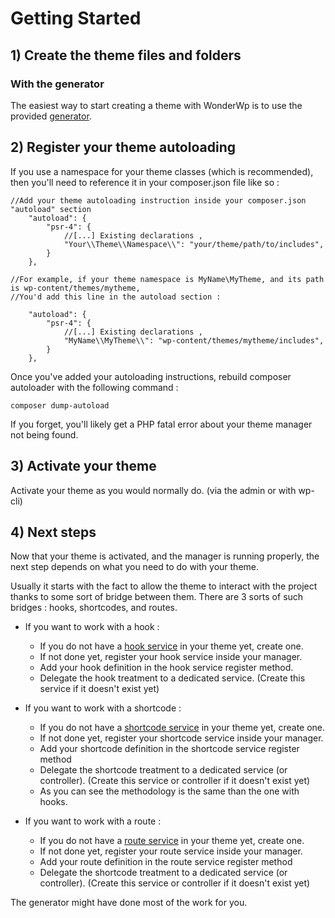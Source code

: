 # Getting Started

## 1) Create the theme files and folders

### With the generator

The easiest way to start creating a theme with WonderWp is to use the provided [generator](./02_Generator.md).

## 2) Register your theme autoloading

If you use a namespace for your theme classes (which is recommended), then you'll need to reference it in your composer.json file like so :

```
//Add your theme autoloading instruction inside your composer.json "autoload" section
    "autoload": {
        "psr-4": {
            //[...] Existing declarations ,
            "Your\\Theme\\Namespace\\": "your/theme/path/to/includes",
        }
    },
    
//For example, if your theme namespace is MyName\MyTheme, and its path is wp-content/themes/mytheme,
//You'd add this line in the autoload section : 

    "autoload": {
        "psr-4": {
            //[...] Existing declarations ,
            "MyName\\MyTheme\\": "wp-content/themes/mytheme/includes",
        }
    },  
```

Once you've added your autoloading instructions, rebuild composer autoloader with the following command : 

```
composer dump-autoload
```

If you forget, you'll likely get a PHP fatal error about your theme manager not being found.

## 3) Activate your theme

Activate your theme as you would normally do. (via the admin or with wp-cli)

## 4) Next steps

Now that your theme is activated, and the manager is running properly, the next step depends on what you need to do with your theme.

Usually it starts with the fact to allow the theme to interact with the project thanks to some sort of bridge between them. There are 3 sorts of such bridges : hooks, shortcodes, and routes.

- If you want to work with a hook :
    - If you do not have a [hook service](../02_Creating_a_plugin/04_Services/01_Hook_service.md) in your theme yet, create one.
    - If not done yet, register your hook service inside your manager.
    - Add your hook definition in the hook service register method.
    - Delegate the hook treatment to a dedicated service. (Create this service if it doesn't exist yet)

- If you want to work with a shortcode :
    - If you do not have a [shortcode service](../02_Creating_a_plugin/04_Services/06_Shortcode_service.md) in your theme yet, create one.
    - If not done yet, register your shortcode service inside your manager.
    - Add your shortcode definition in the shortcode service register method
    - Delegate the shortcode treatment to a dedicated service (or controller). (Create this service or controller if it doesn't exist yet)
    - As you can see the methodology is the same than the one with hooks. 

- If you want to work with a route :
    - If you do not have a [route service](../02_Creating_a_plugin/04_Services/02_Route_service.md) in your theme yet, create one.
    - If not done yet, register your route service inside your manager.
    - Add your route definition in the route service register method
    - Delegate the shortcode treatment to a dedicated service (or controller). (Create this service or controller if it doesn't exist yet)

The generator might have done most of the work for you.

